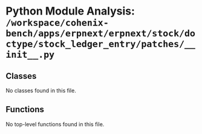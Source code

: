 # Python Module Analysis: `/workspace/cohenix-bench/apps/erpnext/erpnext/stock/doctype/stock_ledger_entry/patches/__init__.py`

## Classes

No classes found in this file.


## Functions

No top-level functions found in this file.
